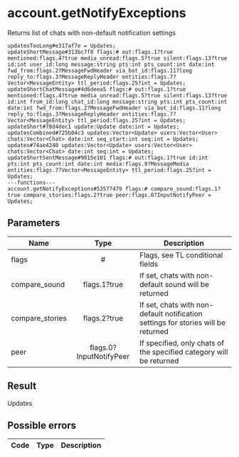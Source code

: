 # account.getNotifyExceptions
Returns list of chats with non-default notification settings

```
updatesTooLong#e317af7e = Updates;
updateShortMessage#313bc7f8 flags:# out:flags.1?true mentioned:flags.4?true media_unread:flags.5?true silent:flags.13?true id:int user_id:long message:string pts:int pts_count:int date:int fwd_from:flags.2?MessageFwdHeader via_bot_id:flags.11?long reply_to:flags.3?MessageReplyHeader entities:flags.7?Vector<MessageEntity> ttl_period:flags.25?int = Updates;
updateShortChatMessage#4d6deea5 flags:# out:flags.1?true mentioned:flags.4?true media_unread:flags.5?true silent:flags.13?true id:int from_id:long chat_id:long message:string pts:int pts_count:int date:int fwd_from:flags.2?MessageFwdHeader via_bot_id:flags.11?long reply_to:flags.3?MessageReplyHeader entities:flags.7?Vector<MessageEntity> ttl_period:flags.25?int = Updates;
updateShort#78d4dec1 update:Update date:int = Updates;
updatesCombined#725b04c3 updates:Vector<Update> users:Vector<User> chats:Vector<Chat> date:int seq_start:int seq:int = Updates;
updates#74ae4240 updates:Vector<Update> users:Vector<User> chats:Vector<Chat> date:int seq:int = Updates;
updateShortSentMessage#9015e101 flags:# out:flags.1?true id:int pts:int pts_count:int date:int media:flags.9?MessageMedia entities:flags.7?Vector<MessageEntity> ttl_period:flags.25?int = Updates;
---functions---
account.getNotifyExceptions#53577479 flags:# compare_sound:flags.1?true compare_stories:flags.2?true peer:flags.0?InputNotifyPeer = Updates;
```

## Parameters
| Name | Type | Description |
| ---- | :----: | ----------- |
| flags | # | Flags, see TL conditional fields |
| compare_sound | flags.1?true | If set, chats with non-default sound will be returned |
| compare_stories | flags.2?true | If set, chats with non-default notification settings for stories will be returned |
| peer | flags.0?InputNotifyPeer | If specified, only chats of the specified category will be returned |


## Result
Updates

## Possible errors
| Code | Type | Description |
| ---- | :----: | ----------- |

